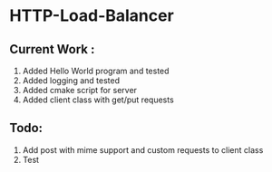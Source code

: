 # HTTP-Load-Balancer
## Current Work :
1. Added Hello World program and tested
2. Added logging and tested
3. Added cmake script for server
4. Added client class with get/put requests

## Todo:
1. Add post with mime support and custom requests to client class
2. Test
